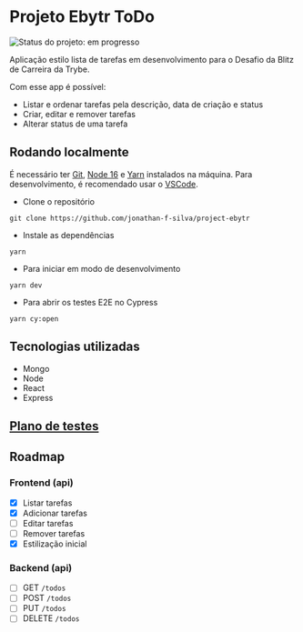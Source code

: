 # Projeto Ebytr ToDo

![Status do projeto: em progresso](https://img.shields.io/badge/status%20do%20projeto-em%20progresso-yellow)

Aplicação estilo lista de tarefas em desenvolvimento para o Desafio da Blitz de Carreira da Trybe.

Com esse app é possível:
- Listar e ordenar tarefas pela descrição, data de criação e status
- Criar, editar e remover tarefas
- Alterar status de uma tarefa

<!-- ## Demonstração -->
<!-- gif da aplicação -->
<!-- link do deploy -->

## Rodando localmente

É necessário ter [Git](https://git-scm.com), [Node 16](https://nodejs.org/pt-br/) e [Yarn](https://yarnpkg.com/getting-started/install) instalados na máquina. Para desenvolvimento, é recomendado usar o [VSCode](https://code.visualstudio.com).

- Clone o repositório
```shell
git clone https://github.com/jonathan-f-silva/project-ebytr
```

- Instale as dependências
```shell
yarn
```

- Para iniciar em modo de desenvolvimento
```shell
yarn dev
```

- Para abrir os testes E2E no Cypress
```shell
yarn cy:open
```

## Tecnologias utilizadas
- Mongo
- Node
- React
- Express

## [Plano de testes](docs/TESTING.md)

## Roadmap

### Frontend (api)
- [x] Listar tarefas
- [x] Adicionar tarefas
- [ ] Editar tarefas
- [ ] Remover tarefas
- [x] Estilização inicial

### Backend (api)
- [ ] GET `/todos`
- [ ] POST `/todos`
- [ ] PUT `/todos`
- [ ] DELETE `/todos`
